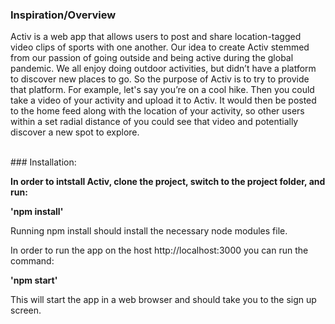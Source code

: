 ### Inspiration/Overview

Activ is a web app that allows users to post and share location-tagged video clips of sports with one another. Our idea to create Activ stemmed from our passion of going outside and being active during the global pandemic. We all enjoy doing outdoor activities, but didn’t have a platform to discover new places to go. So the purpose of Activ is to try to provide that platform. For example, let's say you’re on a cool hike. Then you could take a video of your activity and upload it to Activ. It would then be posted to the home feed along with the location of your activity, so other users within a set radial distance of you could see that video and potentially discover a new spot to explore.

<br/>
### Installation:

**In order to intstall Activ, clone the project, switch to the project folder, and run:**

**'npm install'**

Running npm install should install the necessary node modules file.

In order to run the app on the host http://localhost:3000 you can run the command:

**'npm start'**

This will start the app in a web browser and should take you to the sign up screen.
